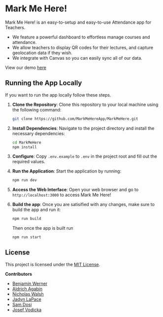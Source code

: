 # Mark Me Here!

Mark Me Here! is an easy-to-setup and easy-to-use Attendance app for Teachers.

- We feature a powerful dashboard to effortless manage courses and attendance.
- We allow teachers to display QR codes for their lectures, and capture geolocation data if they wish.
- We integrate with Canvas so you can easily sync all of our data.

View our demo [here](https://www.markmehere.com)

## Running the App Locally

If you want to run the app locally follow these steps.

1. **Clone the Repository**: Clone this repository to your local machine using the following command:

   ```bash
   git clone https://github.com/MarkMeHereApp/MarkMeHere.git
   ```

2. **Install Dependencies**: Navigate to the project directory and install the necessary dependencies:

   ```bash
   cd MarkMeHere
   npm install
   ```

3. **Configure**: Copy `.env.example` to `.env` in the project root and fill out the required values.

4. **Run the Application**: Start the application by running:

   ```bash
   npm run dev
   ```

5. **Access the Web Interface**: Open your web browser and go to `http://localhost:3000` to access Mark Me Here!

6. **Build the app**: Once you are satisified with any changes, make sure to build the app and run it:

   ```bash
   npm run build
   ```

   Then once the app is built run

   ```bash
   npm run start
   ```

<!-- ## Contributing

We welcome contributions to improve Mark Me Here!. If you'd like to contribute, please follow our [contribution guidelines](CONTRIBUTING.md). -->

## License

This project is licensed under the [MIT License](LICENSE.md).

**Contributors**

- [Benjamin Werner](https://www.linkedin.com/in/benjamin-w-842ab2116/)
- [Aldrich Agabin](https://www.linkedin.com/in/aldrich-agabin/)
- [Nicholas Walsh](https://www.linkedin.com/in/nicholas-walsh-6a2830206/)
- [Jadyn LaPace](https://www.linkedin.com/in/jadyn-lapace/)
- [Sam Dosi](https://www.linkedin.com/in/samdosi/)
- [Josef Vodicka](https://www.linkedin.com/in/josef-vodicka/)
